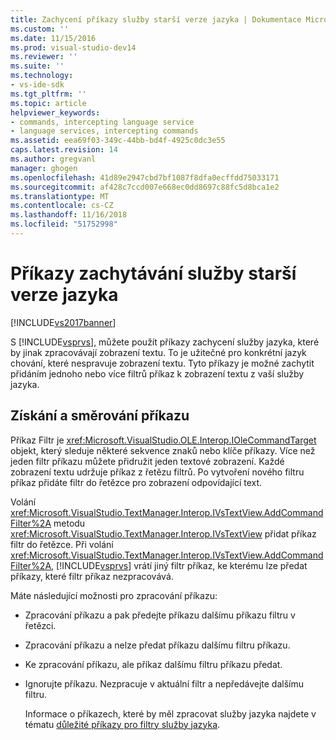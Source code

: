 ```yaml
---
title: Zachycení příkazy služby starší verze jazyka | Dokumentace Microsoftu
ms.custom: ''
ms.date: 11/15/2016
ms.prod: visual-studio-dev14
ms.reviewer: ''
ms.suite: ''
ms.technology:
- vs-ide-sdk
ms.tgt_pltfrm: ''
ms.topic: article
helpviewer_keywords:
- commands, intercepting language service
- language services, intercepting commands
ms.assetid: eea69f03-349c-44bb-bd4f-4925c0dc3e55
caps.latest.revision: 14
ms.author: gregvanl
manager: ghogen
ms.openlocfilehash: 41d89e2947cbd7bf1087f8dfa0ecffdd75033171
ms.sourcegitcommit: af428c7ccd007e668ec0dd8697c88fc5d8bca1e2
ms.translationtype: MT
ms.contentlocale: cs-CZ
ms.lasthandoff: 11/16/2018
ms.locfileid: "51752998"
---
```

# <a name="intercepting-legacy-language-service-commands"></a>Příkazy zachytávání služby starší verze jazyka
[!INCLUDE[vs2017banner](../../includes/vs2017banner.md)]

S [!INCLUDE[vsprvs](../../includes/vsprvs-md.md)], můžete použít příkazy zachycení služby jazyka, které by jinak zpracovávají zobrazení textu. To je užitečné pro konkrétní jazyk chování, které nespravuje zobrazení textu. Tyto příkazy je možné zachytit přidáním jednoho nebo více filtrů příkaz k zobrazení textu z vaší služby jazyka.  
  
## <a name="getting-and-routing-the-command"></a>Získání a směrování příkazu  
 Příkaz Filtr je <xref:Microsoft.VisualStudio.OLE.Interop.IOleCommandTarget> objekt, který sleduje některé sekvence znaků nebo klíče příkazy. Více než jeden filtr příkazu můžete přidružit jeden textové zobrazení. Každé zobrazení textu udržuje příkaz z řetězu filtrů. Po vytvoření nového filtru příkaz přidáte filtr do řetězce pro zobrazení odpovídající text.  
  
 Volání <xref:Microsoft.VisualStudio.TextManager.Interop.IVsTextView.AddCommandFilter%2A> metodu <xref:Microsoft.VisualStudio.TextManager.Interop.IVsTextView> přidat příkaz filtr do řetězce. Při volání <xref:Microsoft.VisualStudio.TextManager.Interop.IVsTextView.AddCommandFilter%2A>, [!INCLUDE[vsprvs](../../includes/vsprvs-md.md)] vrátí jiný filtr příkaz, ke kterému lze předat příkazy, které filtr příkaz nezpracovává.  
  
 Máte následující možnosti pro zpracování příkazu:  
  
- Zpracování příkazu a pak předejte příkazu dalšímu příkazu filtru v řetězci.  
  
- Zpracování příkazu a nelze předat příkazu dalšímu filtru příkazu.  
  
- Ke zpracování příkazu, ale příkaz dalšímu filtru příkazu předat.  
  
- Ignorujte příkazu. Nezpracuje v aktuální filtr a nepředávejte dalšímu filtru.  
  
  Informace o příkazech, které by měl zpracovat služby jazyka najdete v tématu [důležité příkazy pro filtry služby jazyka](../../extensibility/internals/important-commands-for-language-service-filters.md).

